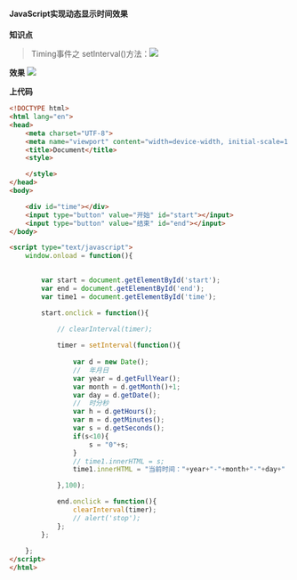 ﻿#### JavaScript实现动态显示时间效果
**知识点**
>Timing事件之 setInterval()方法：![](https://img-blog.csdnimg.cn/20200809150657625.jpg?x-oss-process=image/watermark,type_ZmFuZ3poZW5naGVpdGk,shadow_10,text_aHR0cHM6Ly9ibG9nLmNzZG4ubmV0L3FxXzQ3NjU0MDEw,size_16,color_FFFFFF,t_70)

**效果**
![](https://img-blog.csdnimg.cn/20200809150619988.jpg)

**上代码**
```html
<!DOCTYPE html>
<html lang="en">
<head>
    <meta charset="UTF-8">
    <meta name="viewport" content="width=device-width, initial-scale=1.0">
    <title>Document</title>
    <style>

    </style>
</head>
<body>

    <div id="time"></div>
	<input type="button" value="开始" id="start"></input>
	<input type="button" value="结束" id="end"></input>
</body>

<script type="text/javascript">
    window.onload = function(){

    
        var start = document.getElementById('start');
        var end = document.getElementById('end');
        var time1 = document.getElementById('time');

        start.onclick = function(){
            
            // clearInterval(timer);

            timer = setInterval(function(){
                
                var d = new Date();
                //  年月日
                var year = d.getFullYear();
                var month = d.getMonth()+1;
                var day = d.getDate();
                //  时分秒
                var h = d.getHours();
                var m = d.getMinutes();
                var s = d.getSeconds();
                if(s<10){
                    s = "0"+s;
                }
                // time1.innerHTML = s;
                time1.innerHTML = "当前时间："+year+"-"+month+"-"+day+" "+h+":"+m+":"+s;

            },100);

            end.onclick = function(){
                clearInterval(timer);
                // alert('stop');
            };
        };
        
    };
</script>
</html>
```
